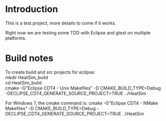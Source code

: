 # Introduction

This is a test project, more details to come if it works.

Right now we are testing some TDD with Eclipse and gtest on multiple platforms.

# Build notes

To create build and src projects for eclipse:  
    mkdir HeatSim_build  
    cd HeatSim_build  
    cmake -G"Eclipse CDT4 - Unix Makefiles" -D CMAKE_BUILD_TYPE=Debug -DECLIPSE_CDT4_GENERATE_SOURCE_PROJECT=TRUE ../HeatSim  

For Windows 7, the cmake command is:
    cmake -G"Eclipse CDT4 - NMake Makefiles" -D CMAKE_BUILD_TYPE=Debug -DECLIPSE_CDT4_GENERATE_SOURCE_PROJECT=TRUE ..\HeatSim  
